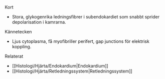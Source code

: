 Kort
- Stora, glykogenrika ledningsfibrer i subendokardiet som snabbt sprider depolarisation i kamrarna.

Kännetecken
- Ljus cytoplasma, få myofibriller perifert, gap junctions för elektrisk koppling.

Relaterat
- [[Histologi/Hjärta/Endokardium|Endokardium]]
- [[Histologi/Hjärta/Retledningssystem|Retledningssystem]]


